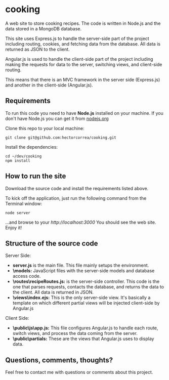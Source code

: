 cooking
=======

A web site to store cooking recipes. The code is written in Node.js and the data stored in a MongoDB database.

This site uses Express.js to handle the server-side part of the project including routing, cookies, and fetching data from the database. All data is returned as JSON to the client.

Angular.js is used to handle the client-side part of the project including making the requests for data to the server, switching views, and client-side routing.

This means that there is an MVC framework in the server side (Express.js) and another in the client-side (Angular.js).


Requirements
------------
To run this code you need to have **Node.js** installed on your machine. If you don't have Node.js you can get it from [nodejs.org](http://nodejs.org)

Clone this repo to your local machine:

    git clone git@github.com:hectorcorrea/cooking.git

Install the dependencies:

    cd ~/dev/cooking
    npm install 


How to run the site
-------------------
Download the source code and install the requirements listed above.

To kick off the application, just run the following command from the Terminal window: 

    node server 

...and browse to your *http://localhost:3000* You should see the web site. Enjoy it!


Structure of the source code
----------------------------
Server Side: 

* **server.js** is the main file. This file mainly setups the environment.
* **\models:** JavaScript files with the server-side models and database access code. 
* **\routes\recipeRoutes.js:** is the server-side controller. This code is the one that parses requests, contacts the database, and returns the data to the client. All data is returned in JSON.
* **\views\index.ejs:** This is the only server-side view. It's basically a template on which different partial views will be injected client-side by Angular.js

Client Side:

* **\public\js\app.js:** This file configures Angular.js to handle each route, switch views, and process the data coming from the server. 
* **\public\partials:** These are the views that Angular.js uses to display data.


Questions, comments, thoughts?
------------------------------
Feel free to contact me with questions or comments about this project.

